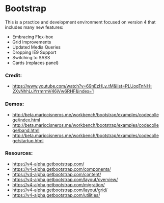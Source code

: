 # Bootstrap
This is a practice and development environment focused on version 4 that includes many new features:

* Embracing Flex-box
* Grid Improvements
* Updated Media Queries
* Dropping IE9 Support
* Switching to SASS
* Cards (replaces panel)

### Credit:
* https://www.youtube.com/watch?v=69nEzHLy_tM&list=PLUoqTnNH-2XyNhhLuYrrmrmV46jVw6RHF&index=1

### Demos:
* http://beta.mariocisneros.me/workbench/bootstrap/examples/codecollege/index.html
* http://beta.mariocisneros.me/workbench/bootstrap/examples/codecollege/band.html
* http://beta.mariocisneros.me/workbench/bootstrap/examples/codecollege/startup.html

### Resources:
* https://v4-alpha.getbootstrap.com/
* https://v4-alpha.getbootstrap.com/components/
* https://v4-alpha.getbootstrap.com/content/
* https://v4-alpha.getbootstrap.com/layout/overview/
* https://v4-alpha.getbootstrap.com/migration/
* https://v4-alpha.getbootstrap.com/layout/grid/
* https://v4-alpha.getbootstrap.com/utilities/
